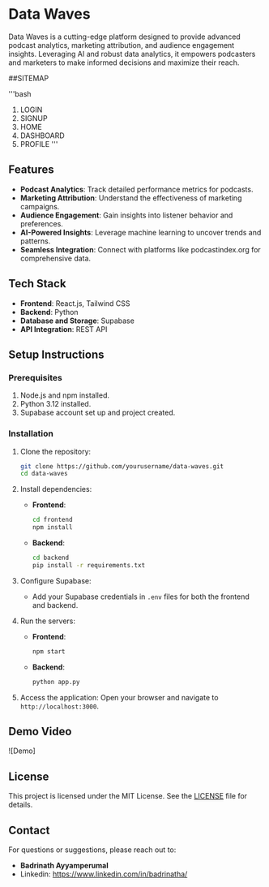 # Data Waves

Data Waves is a cutting-edge platform designed to provide advanced podcast analytics, marketing attribution, and audience engagement insights. Leveraging AI and robust data analytics, it empowers podcasters and marketers to make informed decisions and maximize their reach.

##SITEMAP

'''bash
1. LOGIN
2. SIGNUP
3. HOME
4. DASHBOARD
5. PROFILE
'''

## Features

- **Podcast Analytics**: Track detailed performance metrics for podcasts.
- **Marketing Attribution**: Understand the effectiveness of marketing campaigns.
- **Audience Engagement**: Gain insights into listener behavior and preferences.
- **AI-Powered Insights**: Leverage machine learning to uncover trends and patterns.
- **Seamless Integration**: Connect with platforms like podcastindex.org for comprehensive data.

## Tech Stack

- **Frontend**: React.js, Tailwind CSS
- **Backend**: Python
- **Database and Storage**: Supabase
- **API Integration**: REST API

## Setup Instructions

### Prerequisites

1. Node.js and npm installed.
2. Python 3.12 installed.
3. Supabase account set up and project created.

### Installation

1. Clone the repository:

   ```bash
   git clone https://github.com/yourusername/data-waves.git
   cd data-waves
   ```

2. Install dependencies:

   - **Frontend**:
     ```bash
     cd frontend
     npm install
     ```
   - **Backend**:
     ```bash
     cd backend
     pip install -r requirements.txt
     ```

3. Configure Supabase:

   - Add your Supabase credentials in `.env` files for both the frontend and backend.

4. Run the servers:

   - **Frontend**:
     ```bash
     npm start
     ```
   - **Backend**:
     ```bash
     python app.py
     ```

5. Access the application:
   Open your browser and navigate to `http://localhost:3000`.

## Demo Video

![Demo]


## License

This project is licensed under the MIT License. See the [LICENSE](LICENSE) file for details.

## Contact

For questions or suggestions, please reach out to:

- **Badrinath Ayyamperumal**
- Linkedin: https://www.linkedin.com/in/badrinatha/
